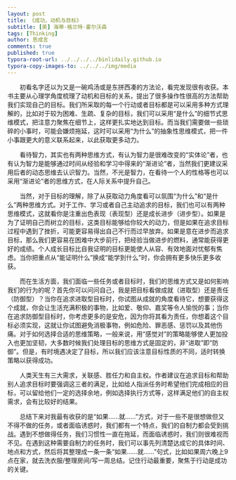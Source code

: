 ```yaml
---
layout: post
title: 《成功，动机与目标》
subtitle: [美] 海蒂·格兰特·霍尔沃森
tags: [Thinking]
author: 思成言
comments: true
published: true
typora-root-url: ../../../../binlidaily.github.io
typora-copy-images-to: ../../../img/media
---
```


　　初看名字还以为又是一碗鸡汤或是东拼西凑的方法论，看完发现很有收获。本书主要从心理学角度梳理了动机和目标的关系，提出了很多操作性很高的方法帮助我们实现自己的目标。我们所采取的每一个行动或者目标都是可以采用多种方式理解的，比如对于较为困难、生疏、复杂的目标，我们可以采用“是什么”的细节式思维模式，把注意力聚焦在细节上，这样更扎实地达到目标。而当我们需要做一些琐碎的小事时，可能会嫌烦拖延，这时可以采用“为什么”的抽象性思维模式，把一件小事跟更大的意义联系起来，以此获取更多动力。

　　看待智力，其实也有两种思维方式，有认为智力是很难改变的“实体论”者，也有认为智力是能够通过时间从经验和学习中得来的“渐进论”者，当然我们更建议采用后者的动态思维去认识智力。当然，不光是智力，在看待一个人的性格等也可以采用“渐进论”者的思维方式，在人际关系中提升自己。

　　当然，对于目标的理解，除了从获取动力角度看可以氛围“为什么”和“是什么”两种思维方式。对于工作、学习或者自己主动追求的目标，我们也可以有两种思维模式，这就看你是注重出色表现（表现型）还是成长进步（进步型）。如果是为了证明自己而树立的目标，这类目标能够给你较大的动力，但是如果在追求目标过程中遇到了挫折，可能更容易得出自己不行而过早放弃。如果是意在进步而追求目标，那么我们更容易在困难中大步前行，把经验当做进步的燃料，通常能获得更好的成绩。个人成长目标比自我证明的目标更能使人从容、有效地面对忧郁有焦虑。当你把重点从“能证明什么”换成“能学到什么”时，你会拥有更多快乐更多收获。

　　而在生活方面，我们面临一些任务或者目标时，我们的思维方式又是如何影响我们的行为的呢？首先你可以问问自己，我是把目标看做成就（进取型）还是责任（防御型）？当你在追求进取型目标时，你试图从成就的角度看待它，想要获得这个成就，你会让生活充满积极的事物，比如爱、敬仰、嘉奖等令人愉悦的事；当你在追求防御型目标时，你考虑更多的是安危，因为你将其看为责任，你想着这个目标必须实现，这就让你试图避免消极事物，例如危险、罪恶感、惩罚以及其他伤痛。对于如何选择合适的思维策略，一般来说，用“感觉对”的策略能够使人更加投入也更加坚韧，大多数时候我们处理目标的思维方式是固定的，非“进取”即“防御”。但是，有时境遇决定了目标，所以我们应该注意目标性质的不同，适时转换策略以获得成功。

　　人类天生有三大需求，关联感、胜任力和自主权。作者建议在追求目标和帮助别人追求目标时要强调这三者的满足，比如给人指派任务时希望他们完成相应的目标，可以留给他们一定的选择余地，例如选择执行方式等，这样满足他们的自主权需求，会有比较好的结果。

　　总结下来对我最有收获的是“如果……就……”方式，对于一些不是很想做但又不得不做的任务，或者面临诱惑时，我们都有一个特点，我们的自制力都会受到挑战。遇到不想做得任务，我们习惯性一直在拖延，而面临诱惑时，我们则很难视而不见。在遇到这种需要自制力的任务时，我们可以事先列清楚达成它的具体时间、地点和方式，然后将其整理成一条一条“如果……就……”句式，比如如果周六晚上9 点在家，就去洗衣服/整理房间/写一周总结。记住行动最重要，聚焦于行动是成功的关键。
